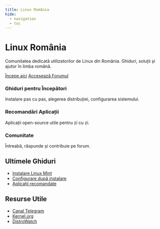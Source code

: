 ```yaml
---
title: Linux România
hide:
  - navigation
  - toc
---
```


<div class="home-landing">

  <div class="hero">
    <h1>Linux România</h1>
    <p>Comunitatea dedicată utilizatorilor de Linux din România. Ghiduri, soluții și ajutor în limba română.</p>
    <div class="cta">
      <a href="/ghiduri/incepatori/alege-distributia/" class="btn primary">Începe aici</a>
      <a href="https://forum.linuxromania.eu" class="btn">Accesează Forumul</a>
    </div>
  </div>

  <div class="features">
    <div class="card">
      <h3>Ghiduri pentru Începători</h3>
      <p>Instalare pas cu pas, alegerea distribuției, configurarea sistemului.</p>
    </div>
    <div class="card">
      <h3>Recomandări Aplicații</h3>
      <p>Aplicații open-source utile pentru zi cu zi.</p>
    </div>
    <div class="card">
      <h3>Comunitate</h3>
      <p>Întreabă, răspunde și contribuie pe forum.</p>
    </div>
  </div>

  <div class="sections">
    <div class="section">
      <h2>Ultimele Ghiduri</h2>
      <ul>
        <li><a href="/ghiduri/incepatori/instalare-mint/">Instalare Linux Mint</a></li>
        <li><a href="/ghiduri/incepatori/dupa-instalare/">Configurare după instalare</a></li>
        <li><a href="/ghiduri/aplicatii/recomandate/">Aplicații recomandate</a></li>
      </ul>
    </div>
    <div class="section">
      <h2>Resurse Utile</h2>
      <ul>
        <li><a href="https://t.me/linuxromania">Canal Telegram</a></li>
        <li><a href="https://kernel.org">Kernel.org</a></li>
        <li><a href="https://distrowatch.com">DistroWatch</a></li>
      </ul>
    </div>
  </div>

</div>
